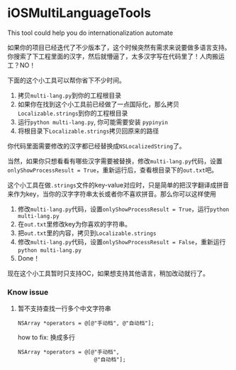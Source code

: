 # iOSMultiLanguageTools
This tool could help you do internationalization automate

如果你的项目已经迭代了不少版本了，这个时候突然有需求来说要做多语言支持。你搜索了下工程里面的汉字，然后就懵逼了，太多汉字写在代码里了！人肉搬运工？NO！

下面的这个小工具可以帮你省下不少时间。

1. 拷贝`multi-lang.py`到你的工程根目录
2. 如果你在找到这个小工具前已经做了一点国际化，那么拷贝`Localizable.strings`到你的工程根目录
3. 运行`python multi-lang.py`, 你可能需要安装 `pypinyin`
3. 将根目录下`Localizable.strings`拷贝回原来的路径

你代码里面需要修改的汉字都已经替换成`NSLocalizedString`了。

当然，如果你只想看看有哪些汉字需要被替换，修改`multi-lang.py`代码，设置`onlyShowProcessResult = True`，重新运行后，查看根目录下的`out.txt`吧。

这个小工具在做`.strings`文件的key-value对应时，只是简单的把汉字翻译成拼音来作为key，当你的汉字字符串太长或者你不喜欢拼音。那么你可以这样使用

1. 修改`multi-lang.py`代码，设置`onlyShowProcessResult = True`，运行`python multi-lang.py`
2. 在`out.txt`里修改key为你喜欢的字符串。
3. 把`out.txt`里的内容，拷贝到`Localizable.strings`
4. 修改`multi-lang.py`代码，设置`onlyShowProcessResult = False`，重新运行`python multi-lang.py`
4. Done！

现在这个小工具暂时只支持OC，如果想支持其他语言，稍加改动就行了。

### Know issue

1. 暂不支持查找一行多个中文字符串
   ```
   NSArray *operators = @[@"手动档", @"自动档"];
   ```
   
   how to fix: 换成多行
   
   ```
   NSArray *operators = @[@"手动档", 
   						   @"自动档"];
   ```
